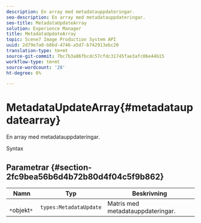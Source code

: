 ```yaml
---
description: En array med metadatauppdateringar.
seo-description: En array med metadatauppdateringar.
seo-title: MetadataUpdateArray
solution: Experience Manager
title: MetadataUpdateArray
topic: Scene7 Image Production System API
uuid: 2d79e7a0-b8bd-4746-a5d7-b742913ebc20
translation-type: tm+mt
source-git-commit: 7bc7b3a86fbcdc57cfdc31745fae3afc06e44b15
workflow-type: tm+mt
source-wordcount: '28'
ht-degree: 0%

---
```



# MetadataUpdateArray{#metadataupdatearray}

En array med metadatauppdateringar.

Syntax

## Parametrar {#section-2fc9bea56b6d4b72b80d4f04c5f9b862}

| Namn | Typ | Beskrivning |
|---|---|---|
| ` *`objekt`*` | `types:MetadataUpdate` | Matris med metadatauppdateringar. |

